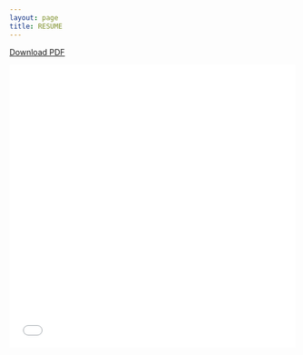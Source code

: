 ```yaml
---
layout: page
title: RESUME
---
```

[Download PDF](/assets/resume.pdf)
<iframe src="/assets/resume.pdf" width="100%" height="500" frameborder="0"></iframe>